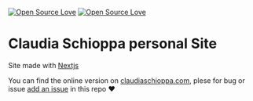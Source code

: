 [![Open Source Love](https://badges.frapsoft.com/os/v1/open-source.svg?v=102)](https://github.com/ellerbrock/open-source-badge/)
[![Open Source Love](https://badges.frapsoft.com/os/mit/mit.svg?v=102)](https://github.com/ellerbrock/open-source-badge/)


# Claudia Schioppa personal Site

Site made with [Nextjs](https://github.com/zeit/next.js/)

You can find the online version on [claudiaschioppa.com](https://claudiaschioppa.com), plese for bug or issue [add an issue](https://github.com/thecreazy/claudiaschioppa.com/issues) in this repo ♥️